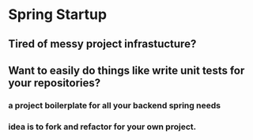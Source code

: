 # Spring Startup

## Tired of messy project infrastucture?
## Want to easily do things like write unit tests for your repositories?
 
### a project boilerplate for all your backend spring needs
### idea is to fork and refactor for your own project.
